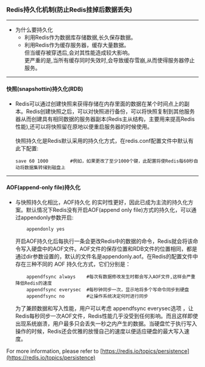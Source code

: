 ### Redis持久化机制(防止Redis挂掉后数据丢失)
---

* 为什么要持久化
     * 利用Redis作为数据库存储数据,长久保存数据。
     * 利用Redis作为缓存服务器，缓存大量数据。
     <br>但当缓存被穿透后,会对其性能造成较大影响。
     <br>更严重的是,当所有缓存同时失效时,会导致缓存雪崩,从而使得服务器停止服务。

---
#### 快照(snapshottin)持久化(RDB)
- Redis可以通过创建快照来获得存储在内存里面的数据在某个时间点上的副本。Redis创建快照之后，可以对快照进行备份，可以将快照复制到其他服务器从而创建具有相同数据的服务器副本(Redis主从结构，主要用来提高Redis性能),还可以将快照留在原地以便重启服务器的时候使用。
<br><br>快照持久化是Redis默认采用的持久化方式，在redis.conf配置文件中默认有此下配置:
    ```shell script
    save 60 1000        #例如，如果更改了至少1000个键，此配置将使Redis每60秒自动将数据集转储到磁盘上
    ```

---
#### AOF(append-only file)持久化
- 与快照持久化相比，AOF持久化 的实时性更好，因此已成为主流的持久化方案。默认情况下Redis没有开启AOF(append only file)方式的持久化，可以通过appendonly参数开启:<br>
    ```shell script
        appendonly yes
    ```
    开启AOF持久化后每执行一条会更改Redis中的数据的命令，Redis就会将该命令写入硬盘中的AOF文件。AOF文件的保存位置和RDB文件的位置相同，都是通过dir参数设置的，默认的文件名是appendonly.aof。在Redis的配置文件中存在三种不同的 AOF 持久化方式，它们分别是：
    ```shell script
        appendfsync always    #每次有数据修改发生时都会写入AOF文件,这样会严重降低Redis的速度
        appendfsync everysec  #每秒钟同步一次，显示地将多个写命令同步到硬盘
        appendfsync no        #让操作系统决定何时进行同步
    ```
    为了兼顾数据和写入性能，用户可以考虑 appendfsync everysec选项 ，让Redis每秒同步一次AOF文件，Redis性能几乎没受到任何影响。而且这样即使出现系统崩溃，用户最多只会丢失一秒之内产生的数据。当硬盘忙于执行写入操作的时候，Redis还会优雅的放慢自己的速度以便适应硬盘的最大写入速度。
    
    
    
    
 For more information, please refer to [https://redis.io/topics/persistence](https://redis.io/topics/persistence)